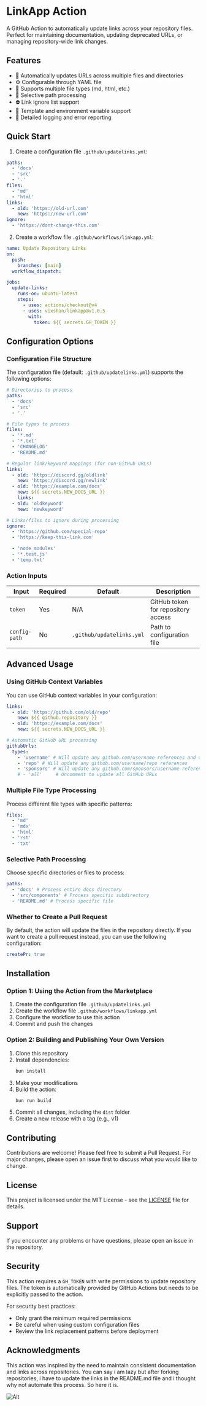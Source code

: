 # LinkApp Action

A GitHub Action to automatically update links across your repository files. Perfect for maintaining
documentation, updating deprecated URLs, or managing repository-wide link changes.

## Features

- 🔄 Automatically updates URLs across multiple files and directories
- ⚙️ Configurable through YAML file
- 📁 Supports multiple file types (md, html, etc.)
- 🎯 Selective path processing
- ⛔ Link ignore list support
- 🔑 Template and environment variable support
- 📝 Detailed logging and error reporting

## Quick Start

1. Create a configuration file `.github/updatelinks.yml`:

```yaml
paths:
  - 'docs'
  - 'src'
  - '.'
files:
  - 'md'
  - 'html'
links:
  - old: 'https://old-url.com'
    new: 'https://new-url.com'
ignore:
  - 'https://dont-change-this.com'
```

2. Create a workflow file `.github/workflows/linkapp.yml`:

```yaml
name: Update Repository Links
on:
  push:
    branches: [main]
  workflow_dispatch:

jobs:
  update-links:
    runs-on: ubuntu-latest
    steps:
      - uses: actions/checkout@v4
      - uses: vixshan/linkapp@v1.0.5
        with:
          token: ${{ secrets.GH_TOKEN }}
```

## Configuration Options

### Configuration File Structure

The configuration file (default: `.github/updatelinks.yml`) supports the following options:

```yaml
# Directories to process
paths:
  - 'docs'
  - 'src'
  - '.'

# File types to process
files:
  - '*.md'
  - '*.txt'
  - 'CHANGELOG'
  - 'README.md'

# Regular link/keyword mappings (for non-GitHub URLs)
links:
  - old: 'https://discord.gg/oldlink'
    new: 'https://discord.gg/newlink'
  - old: 'https://example.com/docs'
    new: ${{ secrets.NEW_DOCS_URL }}
    links:
  - old: 'oldkeyword'
    new: 'newkeyword'

# Links/files to ignore during processing
ignore:
  - 'https://github.com/special-repo'
  - 'https://keep-this-link.com'

  - 'node_modules'
  - '*.test.js'
  - 'temp.txt'
```

### Action Inputs

| Input         | Required | Default                   | Description                        |
| ------------- | -------- | ------------------------- | ---------------------------------- |
| `token`       | Yes      | N/A                       | GitHub token for repository access |
| `config-path` | No       | `.github/updatelinks.yml` | Path to configuration file         |

## Advanced Usage

### Using GitHub Context Variables

You can use GitHub context variables in your configuration:

```yaml
links:
  - old: 'https://github.com/old/repo'
    new: ${{ github.repository }}
  - old: 'https://example.com/docs'
    new: ${{ secrets.NEW_DOCS_URL }}

# Automatic GitHub URL processing
githubUrls:
  types:
    - 'username' # Will update any github.com/username references and only those, not the repo or sponsors
    - 'repo' # Will update any github.com/username/repo references
    - 'sponsors' # Will update any github.com/sponsors/username references
    # - 'all'     # Uncomment to update all GitHub URLs
```

### Multiple File Type Processing

Process different file types with specific patterns:

```yaml
files:
  - 'md'
  - 'mdx'
  - 'html'
  - 'rst'
  - 'txt'
```

### Selective Path Processing

Choose specific directories or files to process:

```yaml
paths:
  - 'docs' # Process entire docs directory
  - 'src/components' # Process specific subdirectory
  - 'README.md' # Process specific file
```

### Whether to Create a Pull Request

By default, the action will update the files in the repository directly. If you want to create a
pull request instead, you can use the following configuration:

```yaml
createPr: true
```

## Installation

### Option 1: Using the Action from the Marketplace

1. Create the configuration file `.github/updatelinks.yml`
2. Create the workflow file `.github/workflows/linkapp.yml`
3. Configure the workflow to use this action
4. Commit and push the changes

### Option 2: Building and Publishing Your Own Version

1. Clone this repository
2. Install dependencies:
   ```bash
   bun install
   ```
3. Make your modifications
4. Build the action:
   ```bash
   bun run build
   ```
5. Commit all changes, including the `dist` folder
6. Create a new release with a tag (e.g., v1)

## Contributing

Contributions are welcome! Please feel free to submit a Pull Request. For major changes, please open
an issue first to discuss what you would like to change.

## License

This project is licensed under the MIT License - see the [LICENSE](LICENSE) file for details.

## Support

If you encounter any problems or have questions, please open an issue in the repository.

## Security

This action requires a `GH_TOKEN` with write permissions to update repository files. The token is
automatically provided by GitHub Actions but needs to be explicitly passed to the action.

For security best practices:

- Only grant the minimum required permissions
- Be careful when using custom configuration files
- Review the link replacement patterns before deployment

## Acknowledgments

This action was inspired by the need to maintain consistent documentation and links across
repositories. You can say i am lazy but after forking repositories, i have to update the links in
the README.md file and i thought why not automate this process. So here it is.

![Alt](https://repobeats.axiom.co/api/embed/6e20f9307c6fd3e13ca8be9c5832c432d0fe121b.svg 'Repobeats analytics image')
